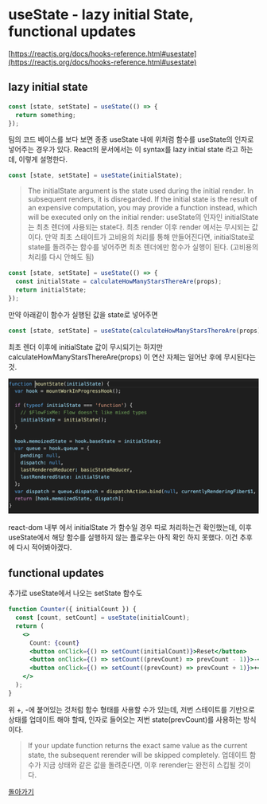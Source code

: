 # useState - lazy initial State, functional updates

[https://reactjs.org/docs/hooks-reference.html#usestate](https://reactjs.org/docs/hooks-reference.html#usestate)

## lazy initial state

```jsx
const [state, setState] = useState(() => {
  return something;
});
```

팀의 코드 베이스를 보다 보면 종종 useState 내에 위처럼 함수를 useState의 인자로 넣어주는 경우가 있다.
React의 문서에서는 이 syntax를 lazy initial state 라고 하는데,
이렇게 설명한다.

```jsx
const [state, setState] = useState(initialState);
```

> The initialState argument is the state used during the initial render. In subsequent renders, it is disregarded. If the initial state is the result of an expensive computation, you may provide a function instead, which will be executed only on the initial render:
> useState의 인자인 initialState는 최초 렌더에 사용되는 state다. 최초 render 이후 render 에서는 무시되는 값이다. 만약 최초 스테이트가 고비용의 처리를 통해 만들어진다면, initialState로 state를 돌려주는 함수를 넣어주면 최초 렌더에만 함수가 실행이 된다. (고비용의 처리를 다시 안해도 됨)

```jsx
const [state, setState] = useState(() => {
  const initialState = calculateHowManyStarsThereAre(props);
  return initialState;
});
```

만약 아래같이 함수가 실행된 값을 state로 넣어주면

```jsx
const [state, setState] = useState(calculateHowManyStarsThereAre(props));
```

최초 렌더 이후에 initialState 값이 무시되기는 하지만
calculateHowManyStarsThereAre(props) 이 연산 자체는 일어난 후에 무시된다는 것.

![mountState](./mountState.png)

react-dom 내부 에서 initialState 가 함수일 경우 따로 처리하는건 확인했는데,
이후 useState에서 해당 함수를 실행하지 않는 플로우는 아직 확인 하지 못했다.
이건 추후에 다시 적어봐야겠다.

## functional updates

추가로 useState에서 나오는 setState 함수도

```jsx
function Counter({ initialCount }) {
  const [count, setCount] = useState(initialCount);
  return (
    <>
      Count: {count}
      <button onClick={() => setCount(initialCount)}>Reset</button>
      <button onClick={() => setCount((prevCount) => prevCount - 1)}>-</button>
      <button onClick={() => setCount((prevCount) => prevCount + 1)}>+</button>
    </>
  );
}
```

위 +, -에 붙어있는 것처럼 함수 형태를 사용할 수가 있는데,
저번 스테이트를 기반으로 상태를 업데이트 해야 할때, 인자로 들어오는 저번 state(prevCount)를 사용하는 방식이다.

> If your update function returns the exact same value as the current state, the subsequent rerender will be skipped completely.
> 업데이트 함수가 지금 상태와 같은 값을 돌려준다면, 이후 rerender는 완전히 스킵될 것이다.

[돌아가기](/README.md)
